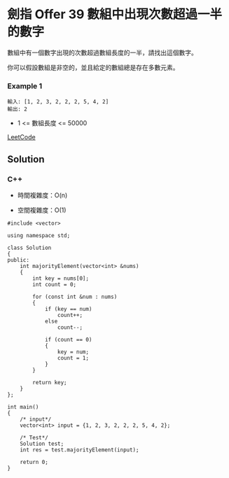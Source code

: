 # 劍指 Offer 39 數組中出現次數超過一半的數字

數組中有一個數字出現的次數超過數組長度的一半，請找出這個數字。

你可以假設數組是非空的，並且給定的數組總是存在多數元素。


### Example 1

```
輸入: [1, 2, 3, 2, 2, 2, 5, 4, 2]
輸出: 2
```

* 1 <= 數組長度 <= 50000

[LeetCode](https://leetcode-cn.com/problems/shu-zu-zhong-chu-xian-ci-shu-chao-guo-yi-ban-de-shu-zi-lcof/)

## Solution  

### C++

* 時間複雜度：O(n)

* 空間複雜度：O(1)

```
#include <vector>

using namespace std;

class Solution
{
public:
    int majorityElement(vector<int> &nums)
    {
        int key = nums[0];
        int count = 0;

        for (const int &num : nums)
        {
            if (key == num)
                count++;
            else
                count--;

            if (count == 0)
            {
                key = num;
                count = 1;
            }
        }

        return key;
    }
};

int main()
{
    /* input*/
    vector<int> input = {1, 2, 3, 2, 2, 2, 5, 4, 2};

    /* Test*/
    Solution test;
    int res = test.majorityElement(input);

    return 0;
}
```